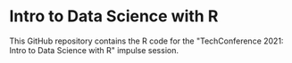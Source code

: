 # Intro to Data Science with R 

This GitHub repository contains the R code for the "TechConference 2021: Intro to Data Science with R" impulse session. 
